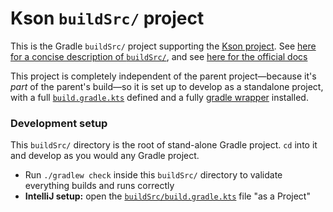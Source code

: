 # Kson `buildSrc/` project

This is the Gradle `buildSrc/` project supporting the [Kson project](../readme.md).  See [here for a concise description of `buildSrc/`](https://stackoverflow.com/a/13875350), and see [here for the official docs](https://docs.gradle.org/current/userguide/organizing_gradle_projects.html#sec:build_sources)

This project is completely independent of the parent project&mdash;because it's _part_ of the parent's build&mdash;so it is set up to develop as a standalone project, with a full [`build.gradle.kts`](build.gradle.kts) defined and a fully [gradle wrapper](gradle) installed.

### Development setup

This `buildSrc/` directory is the root of stand-alone Gradle project.  `cd` into it and develop as you would any Gradle project.

* Run `./gradlew check` inside this `buildSrc/` directory to validate everything builds and runs correctly
* **IntelliJ setup:** open the [`buildSrc/build.gradle.kts`](build.gradle.kts) file "as a Project"
